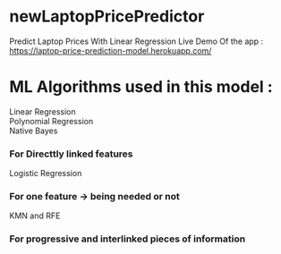 # newLaptopPricePredictor
Predict Laptop Prices With Linear Regression
Live Demo Of the app : https://laptop-price-prediction-model.herokuapp.com/

# ML Algorithms used in this model : 

Linear Regression <br>
Polynomial Regression <br>
Native Bayes <br>

### For Directtly linked features

Logistic Regression

### For one feature -> being needed or not

KMN and RFE

### For progressive and interlinked pieces of information


